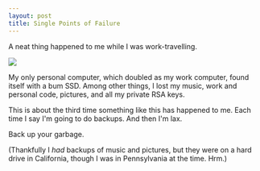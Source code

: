 ```yaml
---
layout: post
title: Single Points of Failure
---
```


A neat thing happened to me while I was work-travelling.

![](http://i.imgur.com/zgEOD7B.jpg)

My only personal computer, which doubled as my work computer, found itself with a bum SSD. Among other things, I lost my music, work and personal code, pictures, and all my private RSA keys.

This is about the third time something like this has happened to me. Each time I say I'm going to do backups. And then I'm lax.

Back up your garbage.

(Thankfully I *had* backups of music and pictures, but they were on a hard drive in California, though I was in Pennsylvania at the time. Hrm.)
